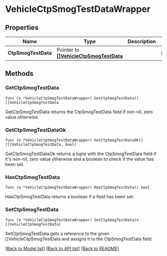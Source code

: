 # VehicleCtpSmogTestDataWrapper

## Properties

Name | Type | Description | Notes
------------ | ------------- | ------------- | -------------
**CtpSmogTestData** | Pointer to [**[]VehicleCtpSmogTestData**](VehicleCtpSmogTestData.md) |  | [optional] 

## Methods

### GetCtpSmogTestData

`func (o *VehicleCtpSmogTestDataWrapper) GetCtpSmogTestData() []VehicleCtpSmogTestData`

GetCtpSmogTestData returns the CtpSmogTestData field if non-nil, zero value otherwise.

### GetCtpSmogTestDataOk

`func (o *VehicleCtpSmogTestDataWrapper) GetCtpSmogTestDataOk() ([]VehicleCtpSmogTestData, bool)`

GetCtpSmogTestDataOk returns a tuple with the CtpSmogTestData field if it's non-nil, zero value otherwise
and a boolean to check if the value has been set.

### HasCtpSmogTestData

`func (o *VehicleCtpSmogTestDataWrapper) HasCtpSmogTestData() bool`

HasCtpSmogTestData returns a boolean if a field has been set.

### SetCtpSmogTestData

`func (o *VehicleCtpSmogTestDataWrapper) SetCtpSmogTestData(v []VehicleCtpSmogTestData)`

SetCtpSmogTestData gets a reference to the given []VehicleCtpSmogTestData and assigns it to the CtpSmogTestData field.


[[Back to Model list]](../README.md#documentation-for-models) [[Back to API list]](../README.md#documentation-for-api-endpoints) [[Back to README]](../README.md)


